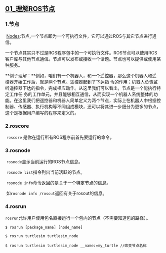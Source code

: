 ## [01_理解ROS节点](http://wiki.ros.org/cn/ROS/Tutorials/UnderstandingNodes)

### 1.节点

​	[Nodes](http://wiki.ros.org/Nodes):节点,一个节点即为一个可执行文件，它可以通过ROS与其它节点进行通信。

​	一个节点其实只不过是ROS程序包中的一个可执行文件。ROS节点可以使用ROS客户库与其他节点通信。节点可以发布或接收一个话题。节点也可以提供或使用某种服务。

​	**例子理解：**例如，咱们有一个机器人，和一个遥控器，那么这个机器人和遥控器开始工作后，就是两个节点。遥控器起到了下达指 令的作用；机器人负责监听遥控器下达的指令，完成相应动作。从这里我们可以看出，节点是一个能执行特定工作任 务的工作单元，并且能够相互通信，从而实现一个机器人系统整体的功能。在这里我们把遥控器和机器人简单定义为两个节点，实际上在机器人中根据控制器、传感器、执行机构等不同组成模块，还可以将其进一步细分为更多的节点，这个是根据用户编写的程序来定义的。

### 2.roscore

​	`roscore` 是你在运行所有ROS程序前首先要运行的命令。

### 3.rosnode

​	`rosnode`显示当前运行的ROS节点信息。

​	`rosnode list`指令列出当前活跃的节点。

​	`rosnode info`命令返回的是关于一个特定节点的信息。

​		如`rosnode info /rosout`返回有关于rosout的信息。

### 4.rosrun

​	`rosrun`允许用户使用包名直接运行一个包内的节点（不需要知道包的路径）。

```
$ rosrun [package_name] [node_name]

$ rosrun turtlesim turtlesim_node

$ rosrun turtlesim turtlesim_node __name:=my_turtle //改变节点名称
```

